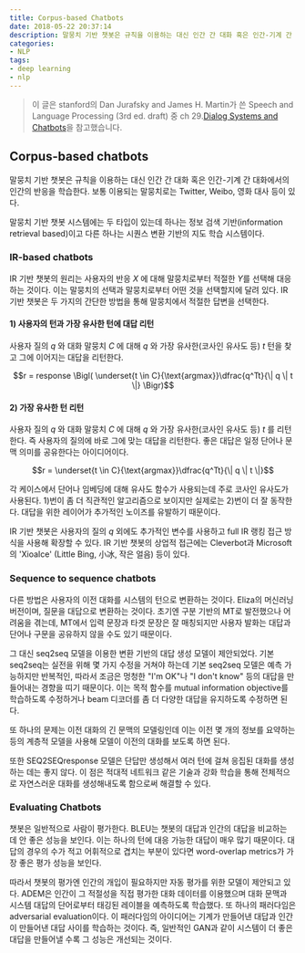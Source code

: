 ```yaml
---
title: Corpus-based Chatbots
date: 2018-05-22 20:37:14
description: 말뭉치 기반 챗봇은 규칙을 이용하는 대신 인간 간 대화 혹은 인간-기계 간 대화에서의 인간의 반응을 학습한다. 보통 이용되는 말뭉치로는 Twitter, Weibo, 영화 대사 등이 있다. 말뭉치 기반 챗봇 시스템에는 두 타입이 있는데 하나는 정보 검색 기반(information retrieval based)이고 다른 하나는 시퀀스 변환 기반의 지도 학습 시스템이다.
categories:
- NLP
tags:
- deep learning
- nlp
---
```


> 이 글은 stanford의 Dan Jurafsky and James H. Martin가 쓴 Speech and Language Processing (3rd ed. draft) 중 ch 29.[Dialog Systems and Chatbots](https://web.stanford.edu/~jurafsky/slp3/29.pdf)을 참고했습니다.



## Corpus-based chatbots

말뭉치 기반 챗봇은 규칙을 이용하는 대신 인간 간 대화 혹은 인간-기계 간 대화에서의 인간의 반응을 학습한다. 보통 이용되는 말뭉치로는 Twitter, Weibo, 영화 대사 등이 있다.

말뭉치 기반 챗봇 시스템에는 두 타입이 있는데 하나는 정보 검색 기반(information retrieval based)이고 다른 하나는 시퀀스 변환 기반의 지도 학습 시스템이다.



### IR-based chatbots

IR 기반 챗봇의 원리는 사용자의 반응 $X$ 에 대해 말뭉치로부터 적절한 $Y$를 선택해 대응하는 것이다. 이는 말뭉치의 선택과 말뭉치로부터 어떤 것을 선택할지에 달려 있다. IR 기반 챗봇은 두 가지의 간단한 방법을 통해 말뭉치에서 적절한 답변을 선택한다.

#### 1) 사용자의 턴과 가장 유사한 턴에 대답 리턴

사용자 질의 $q$ 와 대화 말뭉치 $C$ 에 대해 $q$ 와 가장 유사한(코사인 유사도 등) $t$ 턴을 찾고 그에 이어지는 대답을 리턴한다.

$$r = response \Bigl( \underset{t \in C}{\text{argmax}}\dfrac{q^Tt}{\| q \| t \|} \Bigr)$$



#### 2) 가장 유사한 턴 리턴

사용자 질의 $q​$ 와 대화 말뭉치 $C​$ 에 대해 $q​$ 와 가장 유사한(코사인 유사도 등) $t​$ 를 리턴한다. 즉 사용자의 질의에 바로 그에 맞는 대답을 리턴한다. 좋은 대답은 일정 단어나 문맥 의미를 공유한다는 아이디어이다.

$$r =   \underset{t \in C}{\text{argmax}}\dfrac{q^Tt}{\| q \|  t \|}$$



각 케이스에서 단어나 임베딩에 대해 유사도 함수가 사용되는데 주로 코사인 유사도가 사용된다. 1)번이 좀 더 직관적인 알고리즘으로 보이지만 실제로는 2)번이 더 잘 동작한다. 대답을 위한 레이어가 추가적인 노이즈를 유발하기 때문이다.

IR 기반 챗봇은 사용자의 질의 $q​$ 외에도 추가적인 변수를 사용하고 full IR 랭킹 접근 방식을 사용해 확장할 수 있다. IR 기반 챗봇의 상업적 접근에는 Cleverbot과 Microsoft의 'XioaIce' (Little Bing, 小冰, 작은 얼음) 등이 있다.



### Sequence to sequence chatbots

다른 방법은 사용자의 이전 대화를 시스템의 턴으로 변환하는 것이다. Eliza의 머신러닝 버전이며, 질문을 대답으로 변환하는 것이다. 초기엔 구분 기반의 MT로 발전했으나 어려움을 겪는데, MT에서 입력 문장과 타겟 문장은 잘 매칭되지만 사용자 발화는 대답과 단어나 구문을 공유하지 않을 수도 있기 때문이다.

그 대신 seq2seq 모델을 이용한 변환 기반의 대답 생성 모델이 제안되었다. 기본 seq2seq는 실전을 위해 몇 가지 수정을 거쳐야 하는데 기본 seq2seq 모델은 예측 가능하지만 반복적인, 따라서 조금은 멍청한 "I'm OK"나 "I don't know" 등의 대답을 만들어내는 경향을 띠기 때문이다. 이는 목적 함수를 mutual information objective를 학습하도록 수정하거나 beam 디코더를 좀 더 다양한 대답을 유지하도록 수정하면 된다.

또 하나의 문제는 이전 대화의 긴 문맥의 모델링인데 이는 이전 몇 개의 정보를 요약하는 등의 계층적 모델을 사용해 모델이 이전의 대화를 보도록 하면 된다.

또한 SEQ2SEQresponse 모델은 단답만 생성해서 여러 턴에 걸쳐 응집된 대화를 생성하는 데는 좋지 않다. 이 점은 적대적 네트워크 같은 기술과 강화 학습을 통해 전체적으로 자연스러운 대화를 생성해내도록 함으로써 해결할 수 있다.



### Evaluating Chatbots

챗봇은 일반적으로 사람이 평가한다. BLEU는 챗봇의 대답과 인간의 대답을 비교하는 데 안 좋은 성능을 보인다. 이는 하나의 턴에 대응 가능한 대답이 매우 많기 때문이다. 대답의 경우의 수가 적고 어휘적으로 겹치는 부분이 있다면 word-overlap metrics가 가장 좋은 평가 성능을 보인다.

따라서 챗봇의 평가엔 인간의 개입이 필요하지만 자동 평가를 위한 모델이 제안되고 있다. ADEM은 인간이 그 적절성을 직접 평가한 대화 데이터를 이용했으며 대화 문맥과 시스템 대답의 단어로부터 태깅된 레이블을 예측하도록 학습했다. 또 하나의 패러다임은 adversarial evaluation이다. 이 패러다임의 아이디어는 기계가 만들어낸 대답과 인간이 만들어낸 대답 사이를 학습하는 것이다. 즉, 일반적인 GAN과 같이 시스템이 더 좋은 대답을 만들어낼 수록 그 성능은 개선되는 것이다.